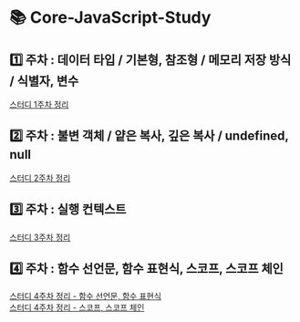 # 📚 Core-JavaScript-Study
## 1️⃣ 주차 : 데이터 타입 / 기본형, 참조형 / 메모리 저장 방식 / 식별자, 변수
<a href="https://velog.io/@junyeolkim00/Core-JavaScript-1%EC%A3%BC%EC%B0%A8">스터디 1주차 정리</a>
## 2️⃣ 주차 : 불변 객체 / 얕은 복사, 깊은 복사 / undefined, null 
<a href="https://velog.io/@junyeolkim00/Core-JavaScript-2%EC%A3%BC%EC%B0%A8">스터디 2주차 정리</a>
## 3️⃣ 주차 : 실행 컨텍스트
<a href="https://velog.io/@junyeolkim00/Core-JavaScript-3%EC%A3%BC%EC%B0%A8">스터디 3주차 정리</a>
## 4️⃣ 주차 : 함수 선언문, 함수 표현식, 스코프, 스코프 체인
<a href="https://velog.io/@junyeolkim00/Core-JavaScript-4%EC%A3%BC%EC%B0%A8">스터디 4주차 정리 - 함수 선언문, 함수 표현식</a><br>
<a href="https://velog.io/@junyeolkim00/Core-JavaScript-4-2-%EC%A3%BC%EC%B0%A8">스터디 4주차 정리 - 스코프, 스코프 체인</a>
